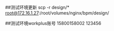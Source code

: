 ##测试环境更新
scp -r design/* root@172.16.1.27:/root/volumes/nginx/bpm/design/

##测试环境workplus账号
15800158002  123456